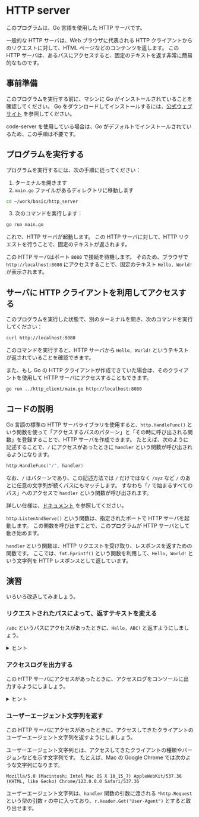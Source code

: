 # HTTP server

このプログラムは、Go 言語を使用した HTTP サーバです。

一般的な HTTP サーバは、Web ブラウザに代表される HTTP クライアントからのリクエストに対して、HTML ページなどのコンテンツを返します。
この HTTP サーバは、あるパスにアクセスすると、固定のテキストを返す非常に簡易的なものです。

## 事前準備

このプログラムを実行する前に、マシンに Go がインストールされていることを確認してください。
Go をダウンロードしてインストールするには、[公式ウェブサイト](https://golang.org/) を参照してください。

code-server を使用している場合は、Go がデフォルトでインストールされているため、この手順は不要です。

## プログラムを実行する

プログラムを実行するには、次の手順に従ってください：

1. ターミナルを開きます
2. `main.go` ファイルがあるディレクトリに移動します

```bash
cd ~/work/basic/http_server
```

3. 次のコマンドを実行します：

```bash
go run main.go
```

これで、HTTP サーバが起動します。
この HTTP サーバに対して、HTTP リクエストを行うことで、固定のテキストが返されます。

この HTTP サーバはポート `8080` で接続を待機します。
そのため、ブラウザで `http://localhost:8080` にアクセスすることで、固定のテキスト `Hello, World!` が表示されます。

## サーバに HTTP クライアントを利用してアクセスする

このプログラムを実行した状態で、別のターミナルを開き、次のコマンドを実行してください：

```bash
curl http://localhost:8080
```

このコマンドを実行すると、HTTP サーバから `Hello, World!` というテキストが返されていることを確認できます。

また、もし Go の HTTP クライアントが作成できていた場合は、そのクライアントを使用して HTTP サーバにアクセスすることもできます。

```bash
go run ../http_client/main.go http://localhost:8080
```

## コードの説明

Go 言語の標準の HTTP サーバライブラリを使用すると、`http.HandleFunc()` という関数を使って「アクセスするパスのパターン」と「その時に呼び出される関数」を登録することで、HTTP サーバを作成できます。
たとえば、次のように記述することで、`/` にアクセスがあったときに `handler` という関数が呼び出されるようになります。

```go
http.HandleFunc("/", handler)
```

なお、`/` はパターンであり、この記述方法では `/` だけではなく `/xyz` など `/` のあとに任意の文字列が続くパスにもマッチします。
すなわち「`/` で始まるすべてのパス」へのアクセスで `handler` という関数が呼び出されます。

詳しい仕様は、[ドキュメント](https://pkg.go.dev/net/http#hdr-Patterns) を参照してください。

`http.ListenAndServe()` という関数は、指定されたポートで HTTP サーバを起動します。
この関数を呼び出すことで、このプログラムが HTTP サーバとして動き始めます。

`handler` という関数は、HTTP リクエストを受け取り、レスポンスを返すための関数です。
ここでは、`fmt.Fprintf()` という関数を利用して、`Hello, World!` という文字列を HTTP レスポンスとして返しています。

## 演習

いろいろ改造してみましょう。

### リクエストされたパスによって、返すテキストを変える

`/abc` というパスにアクセスがあったときに、`Hello, ABC!` と返すようにしましょう。

<details>
  <summary>ヒント</summary>

新しい `handler_abc` のような関数を作成し、`http.HandleFunc()` で `/abc` のパスに対してその関数を登録してみましょう。

</details>

### アクセスログを出力する

この HTTP サーバにアクセスがあったときに、アクセスログをコンソールに出力するようにしましょう。

<details>
  <summary>ヒント</summary>

`http.HandleFunc()` 関数で登録する関数内で、`fmt.Println()` 関数を使うことでログが出力できます。

Go には `log` というライブラリも存在しており、それを使うことでより便利にログを出力できます。
たとえば、`log.Println()` 関数を使うことで、日付や時刻などの情報もログに含めることができます。

また、`handler` 関数の引数に渡される `*http.Request` という型の引数 `r` には、リクエストの内容が入っています。
`r.URL.Path` という変数には、リクエストされたパスが入っているので、これをログに出力することで、アクセスされたパスを簡単に確認できます。

</details>

### ユーザーエージェント文字列を返す

この HTTP サーバにアクセスがあったときに、アクセスしてきたクライアントのユーザーエージェント文字列を返すようにしましょう。

ユーザーエージェント文字列とは、アクセスしてきたクライアントの種類やバージョンなどを示す文字列です。
たとえば、Mac の Google Chrome では次のような文字列になります。

```
Mozilla/5.0 (Macintosh; Intel Mac OS X 10_15_7) AppleWebKit/537.36 (KHTML, like Gecko) Chrome/123.0.0.0 Safari/537.36
```

ユーザーエージェント文字列は、`handler` 関数の引数に渡される `*http.Request` という型の引数 `r` の中に入っており、`r.Header.Get("User-Agent")` とすると取り出せます。
